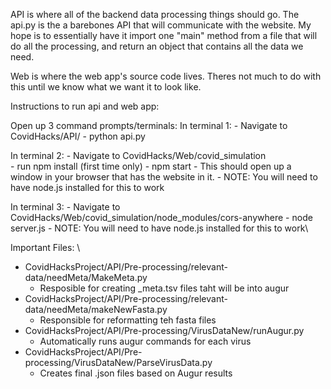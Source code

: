 API is where all of the backend data processing things should go. The api.py is the a barebones API that will communicate with the website.
My hope is to essentially have it import one "main" method from a file that will do all the processing, and return an object that contains all the data we need. 

Web is where the web app's source code lives. Theres not much to do with this until we know what we want it to look like. 

Instructions to run api and web app:

Open up 3 command prompts/terminals:
In terminal 1: 
    - Navigate to CovidHacks/API/ 
    - python api.py

In terminal 2:
    - Navigate to CovidHacks/Web/covid_simulation\
    - run npm install (first time only)
    - npm start
    - This should open up a window in your browser that has the website in it.
    - NOTE: You will need to have node.js installed for this to work
 
 In terminal 3: 
    - Navigate to CovidHacks/Web/covid_simulation/node_modules/cors-anywhere
    - node server.js
    - NOTE: You will need to have node.js installed for this to work\
    
Important Files: \ 
- CovidHacksProject/API/Pre-processing/relevant-data/needMeta/MakeMeta.py 
    - Resposible for creating <virus>_meta.tsv files taht will be into augur
- CovidHacksProject/API/Pre-processing/relevant-data/needMeta/makeNewFasta.py
    - Responsible for reformatting teh fasta files
- CovidHacksProject/API/Pre-processing/VirusDataNew/runAugur.py
    - Automatically runs augur commands for each virus
- CovidHacksProject/API/Pre-processing/VirusDataNew/ParseVirusData.py 
    - Creates final <virus>.json files based on Augur results


 
